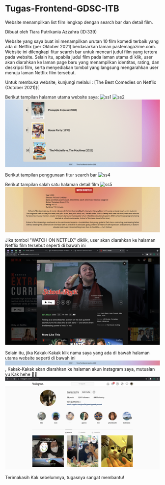 # Tugas-Frontend-GDSC-ITB
Website menampilkan list film lengkap dengan search bar dan detail film.

Dibuat oleh Tiara Putrikania Azzahra (ID:339)

Website yang saya buat ini menampilkan urutan 10 film komedi terbaik yang ada di Netflix (per Oktober 2021) berdasarkan laman pastemagazime.com. Website ini dilengkapi fitur search bar untuk mencari judul film yang tertera pada website. Selain itu, apabila judul film pada laman utama di klik, user akan diarahkan ke laman page baru yang menampilkan identitas, rating, dan deskripsi film, serta menyediakan tombol yang langsung mengarahkan user menuju laman Netflix film tersebut.

Untuk membuka website, kunjungi melalui : [The Best Comedies on Netflix (October 2021)](

Berikut tampilan halaman utama website saya:
![ss1](https://github.com/azzahratiarapu/Tugas-Frontend-GDSC-ITB/blob/ebaf472c187ab1130ec060d3a3389bc2b2e821b9/Tugas%20Frontend_Tiara%20Putrikania%20Azzahra_339/ss/ss_mainpage1.png)
![ss2](https://github.com/azzahratiarapu/Tugas-Frontend-GDSC-ITB/blob/9a1eb1904cfc1c2d9ac7cf672c2d3db6eca5086b/Tugas%20Frontend_Tiara%20Putrikania%20Azzahra_339/ss/ss_mainpage2.png)
![ss3](https://github.com/azzahratiarapu/Tugas-Frontend-GDSC-ITB/blob/9a1eb1904cfc1c2d9ac7cf672c2d3db6eca5086b/Tugas%20Frontend_Tiara%20Putrikania%20Azzahra_339/ss/ss_mainpage3.png)

Berikut tampilan penggunaan fitur search bar
![ss4](https://github.com/azzahratiarapu/Tugas-Frontend-GDSC-ITB/blob/9a1eb1904cfc1c2d9ac7cf672c2d3db6eca5086b/Tugas%20Frontend_Tiara%20Putrikania%20Azzahra_339/ss/ss_searchengine.png)

Berikut tampilan salah satu halaman detail film
![ss5](https://github.com/azzahratiarapu/Tugas-Frontend-GDSC-ITB/blob/9a1eb1904cfc1c2d9ac7cf672c2d3db6eca5086b/Tugas%20Frontend_Tiara%20Putrikania%20Azzahra_339/ss/ss_detailpage1.png)
![ss6](https://github.com/azzahratiarapu/Tugas-Frontend-GDSC-ITB/blob/9a1eb1904cfc1c2d9ac7cf672c2d3db6eca5086b/Tugas%20Frontend_Tiara%20Putrikania%20Azzahra_339/ss/ss_detailpage2.png)

Jika tombol "WATCH ON NETFLIX" diklik, user akan diarahkan ke halaman Netflix film tersebut seperti di bawah ini
![ss7](https://github.com/azzahratiarapu/Tugas-Frontend-GDSC-ITB/blob/9a1eb1904cfc1c2d9ac7cf672c2d3db6eca5086b/Tugas%20Frontend_Tiara%20Putrikania%20Azzahra_339/ss/ss_netflix.png)

Selain itu, jika Kakak-Kakak klik nama saya yang ada di bawah halaman utama website seperti di bawah ini
![ss8](https://github.com/azzahratiarapu/Tugas-Frontend-GDSC-ITB/blob/9a1eb1904cfc1c2d9ac7cf672c2d3db6eca5086b/Tugas%20Frontend_Tiara%20Putrikania%20Azzahra_339/ss/ss_kliknama.png)
, Kakak-Kakak akan diarahkan ke halaman akun instagram saya, mutualan yu Kak hehe 😬🙏
![ss9](https://github.com/azzahratiarapu/Tugas-Frontend-GDSC-ITB/blob/9a1eb1904cfc1c2d9ac7cf672c2d3db6eca5086b/Tugas%20Frontend_Tiara%20Putrikania%20Azzahra_339/ss/ss_ig.png)

Terimakasih Kak sebelumnya, tugasnya sangat membantu!
